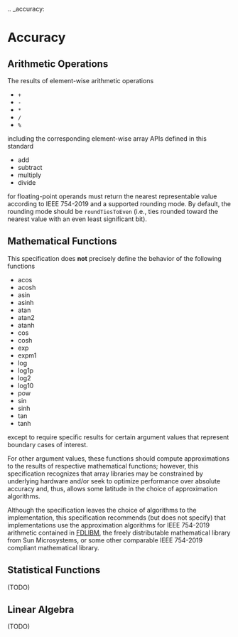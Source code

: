 .. _accuracy:

# Accuracy

## Arithmetic Operations

The results of element-wise arithmetic operations

-   `+`
-   `-`
-   `*`
-   `/`
-   `%`

including the corresponding element-wise array APIs defined in this standard

-   add
-   subtract
-   multiply
-   divide

for floating-point operands must return the nearest representable value according to IEEE 754-2019 and a supported rounding mode. By default, the rounding mode should be `roundTiesToEven` (i.e., ties rounded toward the nearest value with an even least significant bit).

## Mathematical Functions

This specification does **not** precisely define the behavior of the following functions

-   acos
-   acosh
-   asin
-   asinh
-   atan
-   atan2
-   atanh
-   cos
-   cosh
-   exp
-   expm1
-   log
-   log1p
-   log2
-   log10
-   pow
-   sin
-   sinh
-   tan
-   tanh
   
except to require specific results for certain argument values that represent boundary cases of interest.

For other argument values, these functions should compute approximations to the results of respective mathematical functions; however, this specification recognizes that array libraries may be constrained by underlying hardware and/or seek to optimize performance over absolute accuracy and, thus, allows some latitude in the choice of approximation algorithms.

Although the specification leaves the choice of algorithms to the implementation, this specification recommends (but does not specify) that implementations use the approximation algorithms for IEEE 754-2019 arithmetic contained in [FDLIBM](http://www.netlib.org/fdlibm), the freely distributable mathematical library from Sun Microsystems, or some other comparable IEEE 754-2019 compliant mathematical library.

## Statistical Functions

(TODO)

## Linear Algebra

(TODO)